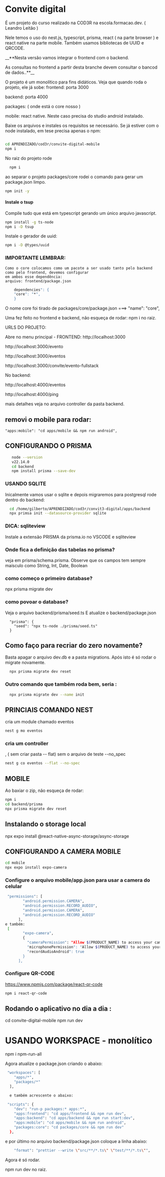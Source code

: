 # Convite digital

É um projeto do curso realizado na COD3R na escola.formacao.dev. ( Leandro Leitão )

Nele temos o uso do nest.js, typescript, prisma, react ( na parte browser ) e react native na parte mobile. 
Também usamos bibliotecas de UUID e QRCODE. 

__**Nesta versão vamos integrar o frontend com o backend.

As consultas no frontend a partir desta branche devem consultar o bancod de dados..**__ 

O projeto é um monolítico para fins didáticos. 
Veja que quando roda o projeto, ele já sobe: 
frontend: porta 3000

backend: porta 4000

packages: ( onde está o core nosso )

mobile: react native. Neste caso precisa do studio android instalado. 


Baixe os arquivos e instales os requisitos se necessário. 
Se já estiver com o node instalado, em tese precisa apenas o npm:
```bash

cd APRENDIZADO/cod3r/convite-digital-mobile
npm i  
```
No raiz do projeto rode

```bash
  npm i  
```
ao separar o projeto packages/core rodei o comando para gerar um package.json limpo. 

```bash
npm init -y  
```

#### Instale  o tsup
Compile tudo que está em typescript gerando um único arquivo javascript. 
```bash
npm install -g ts-node
npm i -D tsup 
```

Instale o gerador de uuid:
```bash
npm i -D @types/uuid
```

### IMPORTANTE LEMBRAR:
    Como o core colocamos como um pacote a ser usado tanto pelo backend como pelo frontend, devemos configurar 
    em ambos esse dependência: 
    arquivo: frontend/package.json
```bash
    dependencies": {
    "core": "*",
    }
```

O nome core foi tirado de packages/core/package.json ===>   "name": "core",

Uma fez feito no frontend e backend, não esqueça de rodar: npm i no raiz. 

URLS DO PROJETO: 

  Abre no menu principal - FRONTEND:
  http://localhost:3000

  http://localhost:3000/evento

  http://localhost:3000/eventos

  http://localhost:3000/convite/evento-fullstack

  

  No backend:

  http://localhost:4000/eventos
  
  http://localhost:4000/ping

  mais detalhes veja no arquivo controller da pasta backend. 

## removi o mobile para rodar: 

    "apps:mobile": "cd apps/mobile && npm run android",
## CONFIGURANDO O PRISMA
```bash
   node --version 
   v22.14.0
   cd backend
   npm install prisma --save-dev
```    
### USANDO SQLITE
  Inicalmente vamos usar o sqlite e depois migraremos para postgresql 
  rode dentro do backend: 
```bash
  cd /home/gilberto/APRENDIZADO/cod3r/convit3-digital/apps/backend
  npx primsa init --datasource-provider sqlite
```    
### DICA: sqliteview
 Instale a extensão PRISMA da prisma.io no VSCODE e sqliteview

### Onde fica a definição das tabelas no prisma?

veja em prisma/schema.prisma. 
Observe que os campos tem sempre maísculo como String, Int, Date, Boolean

### como começo o primeiro database?
npx prisma migrate dev

### como povoar o database?
Veja o arquivo backend/prisma/seed.ts
E atualize o backend/package.json 
```
  "prisma": {
    "seed": "npx ts-node ./prisma/seed.ts"
  }
```
## Como faço para recriar do zero novamente? 
Basta apagar o arquivo dev.db e a pasta migrations. 
Após isto é só rodar o migrate novamente. 
```bash
  npx prisma migrate dev reset 
```    


### Outro comando que também roda bem, seria : 
```bash
  npx prisma migrate dev --name init
```    

## PRINCIAIS COMANDO NEST
cria um module chamado eventos
```bash
nest g mo eventos 
```    

### cria um controller

, ( sem criar pasta  -- flat) sem o arquivo de teste --no_spec
```bash
nest g co eventos --flat --no-spec
```    

## MOBILE

Ao baxiar o zip, não esqueça de rodar: 
```bash
npm i 
cd backend/prisma
npx prisma migrate dev reset 
```    
## Instalando o storage local
npx expo install @react-native-async-storage/async-storage

## CONFIGURANDO A CAMERA MOBILE
```bash
cd mobile
npx expo install expo-camera

```    
### Configure o arquivo mobile/app.json para usar a camera do celular
```bash
 "permissions": [
        "android.permission.CAMERA",
        "android.permission.RECORD_AUDIO",
        "android.permission.CAMERA",
        "android.permission.RECORD_AUDIO"
      ],
e também: 
 [
        "expo-camera",
        {
          "cameraPermission": "Allow $(PRODUCT_NAME) to access your camera",
          "microphonePermission": "Allow $(PRODUCT_NAME) to access your microphone",
          "recordAudioAndroid": true
        }
      ],      
```    
### Configure QR-CODE

https://www.npmjs.com/package/react-qr-code

```bash
npm i react-qr-code
```

## Rodando o aplicativo no dia a dia : 
cd convite-digital-mobile
npm run dev

# USANDO WORKSPACE - monolítico

npm i npm-run-all

Agora atualize o package.json criando o abaixo:
```bash
 "workspaces": [
    "apps/*",
    "packages/*"
  ],

  e também acrescente o abaixo: 

 "scripts": {
    "dev": "run-p packages:* apps:*",
    "apps:frontend": "cd apps/frontend && npm run dev",
    "apps:backend": "cd apps/backend && npm run start:dev",
    "apps:mobile": "cd apps/mobile && npm run android",
    "packages:core": "cd packages/core && npm run dev"
  },
```  
e por último no arquivo backend/package.json coloque a linha abaixo:
```bash
    "format": "prettier --write \"src/**/*.ts\" \"test/**/*.ts\"",
```
Agora é só rodar.

npm run dev no raiz. 